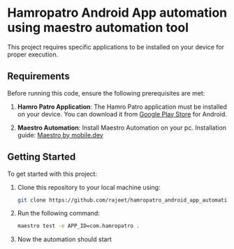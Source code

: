 # Hamropatro Android App automation using maestro automation tool

This project requires specific applications to be installed on your device for proper execution.

## Requirements

Before running this code, ensure the following prerequisites are met:

1. **Hamro Patro Application**: The Hamro Patro application must be installed on your device. You can download it from [Google Play Store](https://play.google.com/store/apps/details?id=com.hamropatro&hl=en&gl=US) for Android.

2. **Maestro Automation**: Install Maestro Automation on your pc. Installation guide: [Maestro by mobile.dev](https://maestro.mobile.dev/getting-started/installing-maestro)

## Getting Started

To get started with this project:

1. Clone this repository to your local machine using:

   ```bash
   git clone https://github.com/rajeet/hamropatro_android_app_automation.git

2. Run the following command:

    ```bash
    maestro test -e APP_ID=com.hamropatro .

3. Now the automation should start